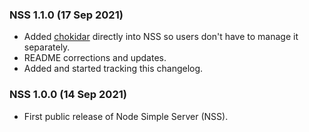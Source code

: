 ### NSS 1.1.0 (17 Sep 2021)

-   Added [chokidar](https://github.com/paulmillr/chokidar) directly into NSS so users don't have to manage it separately.
-   README corrections and updates.
-   Added and started tracking this changelog.

### NSS 1.0.0 (14 Sep 2021)

-   First public release of Node Simple Server (NSS).
